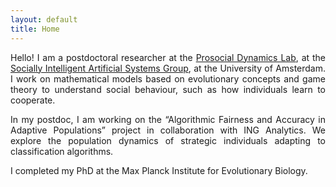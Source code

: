```yaml
---
layout: default
title: Home
---
```



<p style='text-align: justify;'>
Hello! I am a postdoctoral researcher at the <a href="https://fp-santos.github.io/lab/">Prosocial Dynamics Lab</a>, at the <a href="https://www.sias-uva.nl">Socially Intelligent Artificial Systems Group</a>, at the University of Amsterdam. I work on mathematical models based on evolutionary concepts and game theory to understand social behaviour, such as how individuals learn to cooperate. 
</p>

<p style='text-align: justify;'>
In my postdoc, I am working on the “Algorithmic Fairness and Accuracy in Adaptive Populations” project in collaboration with ING Analytics. We explore the population dynamics of strategic individuals adapting to classification algorithms. 
</p>

<p style='text-align: justify;'>
I completed my PhD at the Max Planck Institute for Evolutionary Biology. 
</p>
